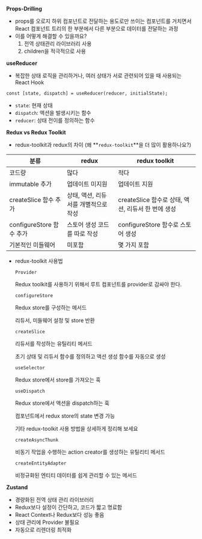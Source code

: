 **Props-Drilling**

- props를 오로지 하위 컴포넌트로 전달하는 용도로만 쓰이는 컴포넌트를 거치면서 React 컴포넌트 트리의 한 부분에서 다른 부분으로 데이터를 전달하는 과정
- 이를 어떻게 해결할 수 있을까요?
  1. 전역 상태관리 라이브러리 사용
  2. children을 적극적으로 사용

**useReducer**

- 복잡한 상태 로직을 관리하거나, 여러 상태가 서로 관련되어 있을 때 사용되는 React Hook

```
const [state, dispatch] = useReducer(reducer, initialState);
```

- `state`: 현재 상태
- `dispatch`: 액션을 발생시키는 함수
- `reducer`: 상태 전이를 정의하는 함수

**Redux vs Redux Toolkit**

- redux-toolkit과 redux의 차이 (왜 **`redux-toolkit`**을 더 많이 활용하나요?)

| 분류                     | redux                                | redux toolkit                                      |
| ------------------------ | ------------------------------------ | -------------------------------------------------- |
| 코드량                   | 많다                                 | 적다                                               |
| immutable 추가           | 업데이트 미지원                      | 업데이트 지원                                      |
| createSlice 함수 추가    | 상태, 액션, 리듀서를 개별적으로 작성 | createSlice 함수로 상태, 액션, 리듀서 한 번에 생성 |
| configureStore 함수 추가 | 스토어 생성 코드를 따로 작성         | configureStore 함수로 스토어 생성                  |
| 기본적인 미들웨어        | 미포함                               | 몇 가지 포함                                       |

- redux-toolkit 사용법

  `Provider`

  Redux toolkit를 사용하기 위해서 루트 컴포넌트를 provider로 감싸야 한다.

  `configureStore`

  Redux store를 구성하는 메서드

  리듀서, 미들웨어 설정 및 store 반환

  `createSlice`

  리듀서를 작성하는 유틸리티 메서드

  초기 상태 및 리듀서 함수를 정의하고 액션 생성 함수를 자동으로 생성

  `useSelector`

  Redux store에서 store를 가져오는 훅

  `useDispatch`

  Redux store에서 액션을 dispatch하는 훅

  컴포넌트에서 redux store의 state 변경 가능

  기타 redux-toolkit 사용 방법을 상세하게 정리해 보세요

  `createAsyncThunk`

  비동기 작업을 수행하는 action creator를 생성하는 유틸리티 메서드

  `createEntityAdapter`

  비정규화된 엔티티 데이터를 쉽게 관리할 수 있는 메서드

**Zustand**

- 경량화된 전역 상태 관리 라이브러리
- Redux보다 설정이 간단하고, 코드가 짧고 명료함
- React Context나 Redux보다 성능 좋음
- 상태 관리에 Provider 불필요
- 자동으로 리렌더링 최적화
